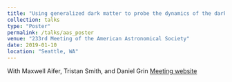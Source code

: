 ```yaml
---
title: "Using generalized dark matter to probe the dynamics of the dark sector"
collection: talks
type: "Poster"
permalink: /talks/aas_poster
venue: "233rd Meeting of the American Astronomical Society"
date: 2019-01-10
location: "Seattle, WA"
---
```

With Maxwell Aifer, Tristan Smith, and Daniel Grin
<a href = 'https://aas.org/meetings/aas233'>Meeting website</a>
